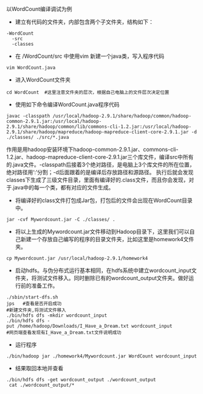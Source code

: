 以WordCount编译调试为例
* 建立有代码的文件夹，内部包含两个子文件夹，结构如下：
```
-WordCount
  -src
  -classes
```
* 在 /WordCount/src 中使用vim 新建一个java类，写入程序代码
```
vim WordCount.java  
```
* 进入WordCount文件夹 
```
cd WordCount  #这里注意文件夹的层次，根据自己电脑上的文件层次决定位置
```
* 使用如下命令编译WordCount.java程序代码
```
javac -classpath /usr/local/hadoop-2.9.1/share/hadoop/common/hadoop-common-2.9.1.jar:/usr/local/hadoop-2.9.1/share/hadoop/common/lib/commons-cli-1.2.jar:/usr/local/hadoop-2.9.1/share/hadoop/mapreduce/hadoop-mapreduce-client-core-2.9.1.jar -d ./classes/ ./src/*.java
```
  作用是用hadoop安装环境下hadoop-common-2.9.1.jar、commons-cli-1.2.jar、hadoop-mapreduce-client-core-2.9.1.jar三个库文件，编译src中所有的.java文件。-classpath后接着3个绝对路径，是电脑上3个库文件的所在位置，绝对路径用‘:’分割；-d后面跟着的是编译后存放路径和源路径。
执行后就会发现classes下生成了三级文件目录，里面有编译好的.class文件，而且你会发现，对于.java中的每一个类，都有对应的文件生成。
* 将编译好的class文件打包成Jar包，打包后的文件会出现在WordCount目录中。
```
jar -cvf Mywordcount.jar -C ./classes/ .  
```
* 将以上生成的Mywordcount.jar文件移动到Hadoop目录下，这里我们可以自己新建一个存放自己编写的程序的目录文件夹，比如这里是homework4文件夹。
```
cp Mywordcount.jar /usr/local/hadoop-2.9.1/homework4  
```
* 启动hdfs。与伪分布式运行基本相同，在hdfs系统中建立wordcount_input文件夹，将测试文件移入。同时删除已有的wordcount_output文件夹。做好运行前的准备工作。
```
./sbin/start-dfs.sh  
jps   #查看是否开启成功    
#新建文件夹,将测试文件移入  
./bin/hdfs dfs -mkdir wordcount_input  
./bin/hdfs dfs -put /home/hadoop/Downloads/I_Have_a_Dream.txt wordcount_input    
#网页端查看发现有I_Have_a_Dream.txt文件说明成功  
```
* 运行程序
```
./bin/hadoop jar ./homework4/Mywordcount.jar WordCount wordcount_input wordcount_output  
```
* 结果取回本地并查看
```
./bin/hdfs dfs -get wordcount_output ./wordcount_output    
 cat ./wordcount_output/*  
 ```
